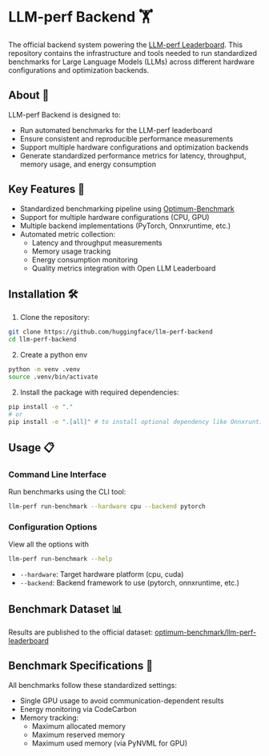 # LLM-perf Backend 🏋️

The official backend system powering the [LLM-perf Leaderboard](https://huggingface.co/spaces/optimum/llm-perf-leaderboard). This repository contains the infrastructure and tools needed to run standardized benchmarks for Large Language Models (LLMs) across different hardware configurations and optimization backends.

## About 📝

LLM-perf Backend is designed to:
- Run automated benchmarks for the LLM-perf leaderboard
- Ensure consistent and reproducible performance measurements
- Support multiple hardware configurations and optimization backends
- Generate standardized performance metrics for latency, throughput, memory usage, and energy consumption

## Key Features 🔑

- Standardized benchmarking pipeline using [Optimum-Benchmark](https://github.com/huggingface/optimum-benchmark)
- Support for multiple hardware configurations (CPU, GPU)
- Multiple backend implementations (PyTorch, Onnxruntime, etc.)
- Automated metric collection:
  - Latency and throughput measurements
  - Memory usage tracking
  - Energy consumption monitoring
  - Quality metrics integration with Open LLM Leaderboard

## Installation 🛠️

1. Clone the repository:
```bash
git clone https://github.com/huggingface/llm-perf-backend
cd llm-perf-backend
```

2. Create a python env
```bash
python -m venv .venv
source .venv/bin/activate
```

2. Install the package with required dependencies:
```bash
pip install -e "." 
# or
pip install -e ".[all]" # to install optional dependency like Onnxruntime
```

## Usage 📋

### Command Line Interface

Run benchmarks using the CLI tool:

```bash
llm-perf run-benchmark --hardware cpu --backend pytorch
```

### Configuration Options

View all the options with
```bash
llm-perf run-benchmark --help
```

- `--hardware`: Target hardware platform (cpu, cuda)
- `--backend`: Backend framework to use (pytorch, onnxruntime, etc.)

## Benchmark Dataset 📊

Results are published to the official dataset:
[optimum-benchmark/llm-perf-leaderboard](https://huggingface.co/datasets/optimum-benchmark/llm-perf-leaderboard)

## Benchmark Specifications 📑

All benchmarks follow these standardized settings:
- Single GPU usage to avoid communication-dependent results
- Energy monitoring via CodeCarbon
- Memory tracking:
  - Maximum allocated memory
  - Maximum reserved memory
  - Maximum used memory (via PyNVML for GPU)